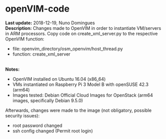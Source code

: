 # openVIM-code

**Last update:** 2018-12-19, Nuno Domingues<br/>
**Description:** Changes made to OpenVIM in order to instantiate VM/servers in ARM processors. Copy code on create_xml_server.py to the respective OpenVIM function:<br/>
* file: openvim_directory/osm_openvim/host_thread.py<br/>
* function: create_xml_server<br/><br/>

**Notes:**
- OpenVIM installed on Ubuntu 16.04 (x86_64)
- VMs instantiated on Raspberry Pi 3 Model B with openSUSE 42.3 (arm64)
- Images tested: Debian Official Cloud Images for OpenStack (arm64 images, specifically Debian 9.5.0)

Afterwards, changes were made to the image (not obligatory, possible security issues):
- root password changed
- ssh config changed (Permit root login)

